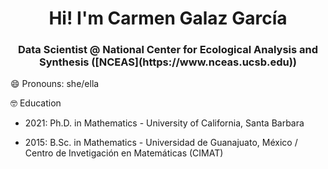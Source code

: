 <h1 align="center">Hi! I'm Carmen Galaz García </h1>
<h3 align="center">Data Scientist @ National Center for Ecological Analysis and Synthesis ([NCEAS](https://www.nceas.ucsb.edu))</h3>


😄 Pronouns: she/ella
<!--

Here are some ideas to get you started:

- 🔭 I’m currently working on ...
- 🌱 I’m currently learning ...
- 👯 I’m looking to collaborate on ...
- 🤔 I’m looking for help with ...
- 💬 Ask me about ...
- 📫 How to reach me: ...
- 😄 Pronouns: ...
- ⚡ Fun fact: ...
-->



🤓 Education

- 2021: Ph.D. in Mathematics - University of California, Santa Barbara

- 2015: B.Sc. in Mathematics - Universidad de Guanajuato, México / Centro de Invetigación en Matemáticas (CIMAT)
